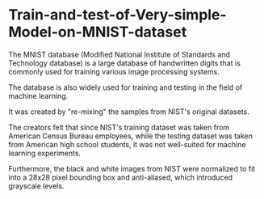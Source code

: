 # Train-and-test-of-Very-simple-Model-on-MNIST-dataset

The MNIST database (Modified National Institute of Standards and Technology database) is a large database of handwritten digits that is commonly used for training various image processing systems. 

The database is also widely used for training and testing in the field of machine learning. 

It was created by "re-mixing" the samples from NIST's original datasets. 

The creators felt that since NIST's training dataset was taken from American Census Bureau employees, while the testing dataset was taken from American high school students, it was not well-suited for machine learning experiments. 

Furthermore, the black and white images from NIST were normalized to fit into a 28x28 pixel bounding box and anti-aliased, which introduced grayscale levels.
